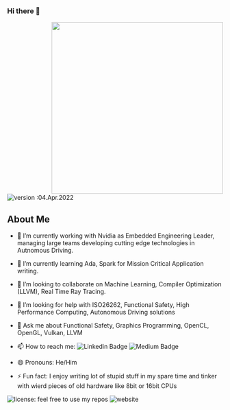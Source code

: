 ### Hi there 👋
<img align='right' src="https://user-images.githubusercontent.com/135490/161690395-145e3c7d-f58f-4036-b14a-25c62818d2cc.png" width="400">

![version :04.Apr.2022](https://img.shields.io/badge/version-04.Apr.2022-informational)

## About Me 

- 🔭 I’m currently working with Nvidia as Embedded Engineering Leader, managing large teams developing cutting edge technologies in Autnomous Driving.
- 🌱 I’m currently learning Ada, Spark for Mission Critical Application writing.
- 👯 I’m looking to collaborate on Machine Learning, Compiler Optimization (LLVM), Real Time Ray Tracing.
- 🤔 I’m looking for help with ISO26262, Functional Safety, High Performance Computing, Autonomous Driving solutions
- 💬 Ask me about Functional Safety, Graphics Programming, OpenCL, OpenGL, Vulkan, LLVM
- 📫 How to reach me: ![Linkedin Badge](https://img.shields.io/badge/-kiranputtur-blue?style=flat-square&logo=Linkedin&logoColor=white&link=https://www.linkedin.com/in/kiranputtur/)
![Medium Badge](https://img.shields.io/badge/-@kiranputtur-03a57a?style=flat-square&labelColor=000000&logo=Medium&link=https://medium.com/@kiranputtur/)

- 😄 Pronouns: He/Him
- ⚡ Fun fact: I enjoy writing lot of stupid stuff in my spare time and tinker with wierd pieces of old hardware like 8bit or 16bit CPUs

![license: feel free to use my repos](https://img.shields.io/badge/license-feel%20free%20to%20use%20my%20repos-success)
![website](https://img.shields.io/badge/website-kputtur.github.io-informational)

<!--
**kputtur/kputtur** is a ✨ _special_ ✨ repository because its `README.md` (this file) appears on your GitHub profile.

Here are some ideas to get you started:

- 🔭 I’m currently working on ...
- 🌱 I’m currently learning ...
- 👯 I’m looking to collaborate on ...
- 🤔 I’m looking for help with ...
- 💬 Ask me about ...
- 📫 How to reach me: ...
- 😄 Pronouns: ...
- ⚡ Fun fact: ...
-->
